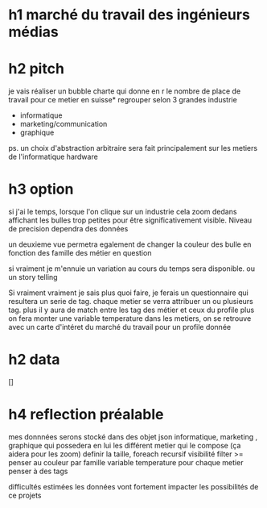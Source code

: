 # h1 marché du travail des ingénieurs médias
# h2 pitch
je vais réaliser un bubble charte qui donne en r le nombre de place de travail pour ce metier en suisse*
regrouper selon 3 grandes industrie 
- informatique 
- marketing/communication 
- graphique

ps. un choix d'abstraction arbitraire sera fait principalement sur les metiers de l'informatique hardware

# h3 option 
si j'ai le temps, lorsque l'on clique sur un industrie cela zoom dedans affichant les bulles trop petites pour être significativement visible. Niveau de precision dependra des données 

un deuxieme vue permetra egalement de changer la couleur des bulle en fonction des famille des métier en question

si vraiment je m'ennuie un variation au cours du temps sera disponible. 
ou un story telling 

Si vraiment vraiment je sais plus quoi faire, je ferais un questionnaire qui resultera un serie de tag. chaque metier se verra attribuer un ou plusieurs tag. plus il y aura de match entre les tag des métier et ceux du profile plus on fera monter une variable temperature dans les metiers, on se retrouve avec un carte d'intéret du marché du travail pour un profile donnée
# h2 data 
[]


# h4 reflection préalable
mes donnnées serons stocké dans des objet json 
informatique, marketing , graphique 
qui possedera en lui les différent metier qui le compose (ça aidera pour les zoom)
definir la taille, foreach recursif 
visibilité filter >= 
penser au couleur par famille 
variable temperature pour chaque metier 
penser à des tags 


difficultés estimées les données vont fortement impacter les possibilités de ce projets 
